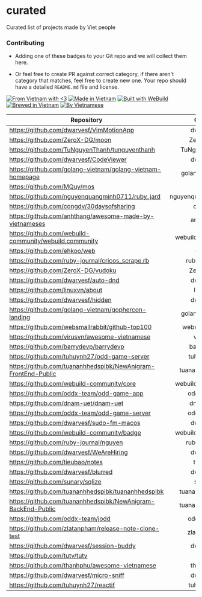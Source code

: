 # curated
Curated list of projects made by Viet people

### Contributing

- Adding one of these badges to your Git repo and we will collect them here.

- Or feel free to create PR against correct category, if there aren't category that matches, feel free to create new one. Your repo should have a detailed `README.md` file and license.

[![From Vietnam with <3](https://raw.githubusercontent.com/webuild-community/badge/master/svg/love.svg)](https://webuild.community) [![Made in Vietnam](https://raw.githubusercontent.com/webuild-community/badge/master/svg/made.svg)](https://webuild.community) [![Built with WeBuild](https://raw.githubusercontent.com/webuild-community/badge/master/svg/WeBuild.svg)](https://webuild.community) [![Brewed in Vietnam](https://raw.githubusercontent.com/webuild-community/badge/master/svg/brew.svg)](https://webuild.community) [![By Vietnamese](https://raw.githubusercontent.com/webuild-community/badge/master/svg/by.svg)](https://webuild.community)

Repository|Owner
|-|:-:|
https://github.com/dwarvesf/VimMotionApp|dwarvesf
https://github.com/ZeroX-DG/moon|ZeroX-DG
https://github.com/TuNguyenThanh/tunguyenthanh|TuNguyenThanh
https://github.com/dwarvesf/CodeViewer|dwarvesf
https://github.com/golang-vietnam/golang-vietnam-homepage|golang-vietnam
https://github.com/MQuy/mos|MQuy
https://github.com/nguyenquangminh0711/ruby_jard|nguyenquangminh0711
https://github.com/congdv/30daysofsharing|congdv
https://github.com/anhthang/awesome-made-by-vietnameses|anhthang
https://github.com/webuild-community/webuild.community|webuild-community
https://github.com/ehkoo/web|ehkoo
https://github.com/ruby-journal/cricos_scrape.rb|ruby-journal
https://github.com/ZeroX-DG/vudoku|ZeroX-DG
https://github.com/dwarvesf/auto-dnd|dwarvesf
https://github.com/linuxvn/about|linuxvn
https://github.com/dwarvesf/hidden|dwarvesf
https://github.com/golang-vietnam/gophercon-landing|golang-vietnam
https://github.com/websmallrabbit/github-top100|websmallrabbit
https://github.com/virusvn/awesome-vietnamese|virusvn
https://github.com/barrydevp/barrydevp|barrydevp
https://github.com/tuhuynh27/odd-game-server|tuhuynh27
https://github.com/tuananhhedspibk/NewAnigram-FrontEnd-Public|tuananhhedspibk
https://github.com/webuild-community/core|webuild-community
https://github.com/oddx-team/odd-game-app|oddx-team
https://github.com/dnam-uet/dnam-uet|dnam-uet
https://github.com/oddx-team/odd-game-server|oddx-team
https://github.com/dwarvesf/sudo-fm-macos|dwarvesf
https://github.com/webuild-community/badge|webuild-community
https://github.com/ruby-journal/nguyen|ruby-journal
https://github.com/dwarvesf/WeAreHiring|dwarvesf
https://github.com/tieubao/notes|tieubao
https://github.com/dwarvesf/blurred|dwarvesf
https://github.com/sunary/sqlize|sunary
https://github.com/tuananhhedspibk/tuananhhedspibk|tuananhhedspibk
https://github.com/tuananhhedspibk/NewAnigram-BackEnd-Public|tuananhhedspibk
https://github.com/oddx-team/jodd|oddx-team
https://github.com/zlatanpham/release-note-clone-test|zlatanpham
https://github.com/dwarvesf/session-buddy|dwarvesf
https://github.com/tutv/tutv|tutv
https://github.com/thanhphu/awesome-vietnamese|thanhphu
https://github.com/dwarvesf/micro-sniff|dwarvesf
https://github.com/tuhuynh27/reactif|tuhuynh27
